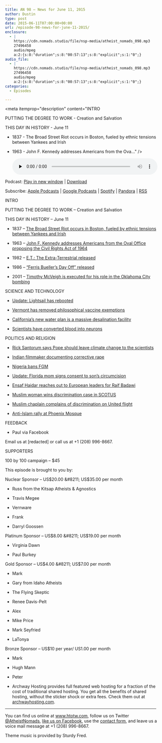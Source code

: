 ```yaml
---
title: AN 98 – News for June 11, 2015
author: Dustin
type: post
date: 2015-06-11T07:00:00+00:00
url: /episode-98-news-for-june-11-2015/
enclosure:
  - |
    https://cdn.nomads.studio/file/nsp-media/atheist_nomads_098.mp3
    27496458
    audio/mpeg
    a:2:{s:8:"duration";s:8:"00:57:13";s:8:"explicit";s:1:"0";}
audio_file:
  - |
    https://cdn.nomads.studio/file/nsp-media/atheist_nomads_098.mp3
    27496458
    audio/mpeg
    a:2:{s:8:"duration";s:8:"00:57:13";s:8:"explicit";s:1:"0";}
categories:
  - Episodes

---
```

<div itemscope itemtype="http://schema.org/AudioObject">
  <meta itemprop="name" content="Episode 98 &#8211; News for June 11, 2015" />
  
  <meta itemprop="uploadDate" content="2015-06-11T01:00:00-06:00" />
  
  <meta itemprop="encodingFormat" content="audio/mpeg" />
  
  <meta itemprop="duration" content="PT57M13S" />
  
  <meta itemprop="description" content="INTRO

PUTTING THE DEGREE TO WORK - Creation and Salvation

THIS DAY IN HISTORY - June 11

* 1837 - The Broad Street Riot occurs in Boston, fueled by ethnic tensions between Yankees and Irish

* 1963 - John F. Kennedy addresses Americans from the Ova..." />
  
  <meta itemprop="contentUrl" content="https://dts.podtrac.com/redirect.mp3/cdn.nomads.studio/file/nsp-media/atheist_nomads_098.mp3" />
  
  <meta itemprop="contentSize" content="26.2" />
  </p> 
  
  <div class="powerpress_player" id="powerpress_player_8354">
    <audio class="wp-audio-shortcode" id="audio-5139-98" preload="none" style="width: 100%;" controls="controls"><source type="audio/mpeg" src="https://dts.podtrac.com/redirect.mp3/cdn.nomads.studio/file/nsp-media/atheist_nomads_098.mp3?_=98" /><a href="https://dts.podtrac.com/redirect.mp3/cdn.nomads.studio/file/nsp-media/atheist_nomads_098.mp3">https://dts.podtrac.com/redirect.mp3/cdn.nomads.studio/file/nsp-media/atheist_nomads_098.mp3</a></audio>
  </div>
</div>

<p class="powerpress_links powerpress_links_mp3">
  Podcast: <a href="https://dts.podtrac.com/redirect.mp3/cdn.nomads.studio/file/nsp-media/atheist_nomads_098.mp3" class="powerpress_link_pinw" target="_blank" title="Play in new window" onclick="return powerpress_pinw('https://htotw.com/?powerpress_pinw=5139-podcast');" rel="nofollow">Play in new window</a> | <a href="https://dts.podtrac.com/redirect.mp3/cdn.nomads.studio/file/nsp-media/atheist_nomads_098.mp3" class="powerpress_link_d" title="Download" rel="nofollow" download="atheist_nomads_098.mp3">Download</a>
</p>

<p class="powerpress_links powerpress_subscribe_links">
  Subscribe: <a href="https://podcasts.apple.com/us/podcast/humanists-take-on-the-world/id530050098?mt=2&ls=1" class="powerpress_link_subscribe powerpress_link_subscribe_itunes" target="_blank" title="Subscribe on Apple Podcasts" rel="nofollow">Apple Podcasts</a> | <a href="https://www.google.com/podcasts?feed=aHR0cDovL2F0aGVpc3Rub21hZHMubGlic3luLmNvbS9yc3M%3D" class="powerpress_link_subscribe powerpress_link_subscribe_googleplay" target="_blank" title="Subscribe on Google Podcasts" rel="nofollow">Google Podcasts</a> | <a href="https://open.spotify.com/show/3LzK2xZGike6Tc1GEMtMbr?si=LieN9SNuTpq96smuaUsH8A" class="powerpress_link_subscribe powerpress_link_subscribe_spotify" target="_blank" title="Subscribe on Spotify" rel="nofollow">Spotify</a> | <a href="https://www.pandora.com/podcast/atheist-nomads/PC:10122?corr=62071012&part=ug" class="powerpress_link_subscribe powerpress_link_subscribe_pandora" target="_blank" title="Subscribe on Pandora" rel="nofollow">Pandora</a> | <a href="https://htotw.com/feed/podcast/" class="powerpress_link_subscribe powerpress_link_subscribe_rss" target="_blank" title="Subscribe via RSS" rel="nofollow">RSS</a>
</p>

INTRO

PUTTING THE DEGREE TO WORK &#8211; Creation and Salvation

THIS DAY IN HISTORY &#8211; June 11

* 1837 &#8211; <a href="http://en.wikipedia.org/wiki/Broad_Street_Riot" target="_blank" rel="noopener">The Broad Street Riot occurs in Boston, fueled by ethnic tensions between Yankees and Irish</a>

* 1963 &#8211; <a href="http://en.wikipedia.org/wiki/Civil_Rights_Act_of_1964" target="_blank" rel="noopener">John F. Kennedy addresses Americans from the Oval Office proposing the Civil Rights Act of 1964</a>

* 1982 &#8211; <a href="www.imdb.com/title/tt0083866" target="_blank" rel="noopener">E.T.: The Extra-Terrestrial released</a>

* 1986 &#8211; <a href="www.imdb.com/title/tt0091042" target="_blank" rel="noopener">“Ferris Bueller’s Day Off” released</a>

* 2001 &#8211; <a href="http://en.wikipedia.org/wiki/Oklahoma_City_bombing" target="_blank" rel="noopener">Timothy McVeigh is executed for his role in the Oklahoma City bombing</a>

SCIENCE AND TECHNOLOGY

* <a href="http://www.planetary.org/blogs/jason-davis/2015/20150531-lightsail-possible-tuesday-deploy.html" target="_blank" rel="noopener">Update: Lightsail has rebooted</a>

* <a href="http://www.newyorker.com/news/news-desk/vermont-says-no-to-the-anti-vaccine-movement" target="_blank" rel="noopener">Vermont has removed philosophical vaccine exemptions</a>

* <a href="http://www.sciencealert.com/california-will-fight-drought-by-turning-sea-water-into-drinking-water" target="_blank" rel="noopener">California’s new water plan is a massive desalination facility</a>

* <a href="http://www.sciencedaily.com/releases/2015/05/150521120919.htm" target="_blank" rel="noopener">Scientists have converted blood into neurons</a>

POLITICS AND RELIGION

* <a href="http://www.rawstory.com/2015/06/rick-santorum-blasts-pope-francis-as-not-credible-on-climate-change-leave-the-science-to-the-scientists/" target="_blank" rel="noopener">Rick Santorum says Pope should leave climate change to the scientists</a>

* <a href="http://www.rawstory.com/2015/06/documentary-filmmaker-family-used-corrective-rape-on-gay-son-forced-him-to-have-sex-with-mother/" target="_blank" rel="noopener">Indian filmmaker documenting corrective rape</a>

* <a href="http://www.theguardian.com/society/2015/may/29/outlawing-fgm-nigeria-hugely-important-precedent-say-campaigners" target="_blank" rel="noopener">Nigeria bans FGM</a>

* <a href="http://abcnews.go.com/US/florida-mom-released-jail-circumcision-dispute/story?id=31273930" target="_blank" rel="noopener">Update: Florida mom signs consent to son’s circumcision</a>

* <a href="http://www.independent.co.uk/news/world/middle-east/raif-badawi-wife-pleads-for-fresh-eu-help-as-saudi-bloggers-health-worsens-10277304.html" target="_blank" rel="noopener">Ensaf Haidar reaches out to European leaders for Raif Badawi</a>

* <a href="http://mobile.nytimes.com/2015/06/02/us/supreme-court-rules-in-samantha-elauf-abercrombie-fitch-case.html?referrer" target="_blank" rel="noopener">Muslim woman wins discrimination case in SCOTUS</a>

* <a href="http://www.cnn.com/2015/05/30/us/united-flight-muslim-chaplain/index.html" target="_blank" rel="noopener">Muslim chaplain complains of discrimination on United flight</a>

* <a href="https://news.vice.com/article/heres-what-happened-at-the-anti-islam-protest-and-draw-muhammad-contest-in-arizona" target="_blank" rel="noopener">Anti-Islam rally at Phoenix Mosque</a>

FEEDBACK

* Paul via Facebook

Email us at [redacted] or call us at +1 (208) 996-8667.

SUPPORTERS

100 by 100 campaign &#8211; $45

This episode is brought to you by:

Nuclear Sponsor &#8211; US$20.00 &#8211; US$35.00 per month

* Russ from the Kitsap Atheists & Agnostics

* Travis Megee

* Vernware

* Frank

* Darryl Goossen

Platinum Sponsor &#8211; US$8.00 &#8211; US$19.00 per month

* Virginia Dawn

* Paul Burkey

Gold Sponsor &#8211; US$4.00 &#8211; US$7.00 per month

* Mark

* Gary from Idaho Atheists

* The Flying Skeptic

* Renee Davis-Pelt

* Alex

* Mike Price

* Mark Seyfried

* LaTonya

Bronze Sponsor &#8211; US$10 per year/ US1.00 per month

* Mark

* Hugh Mann

* Peter

* Archway Hosting provides full featured web hosting for a fraction of the cost of traditional shared hosting. You get all the benefits of shared hosting, without the sticker shock or extra fees. Check them out at <a href="http://archwayhosting.com/" target="_blank" rel="noopener">archwayhosting.com</a>.

<hr width="500" />

You can find us online at <a href="https://www.htotw.com/" target="_blank" rel="noopener">www.htotw.com</a>, follow us on Twitter <a href="https://htotw.com/twitter" target="_blank" rel="noopener">@AtheistNomads</a>, <a href="https://htotw.com/facebook" target="_blank" rel="noopener">like us on Facebook</a>, use the [contact form](https://htotw.com/contact), and leave us a voice mail message at +1 (208) 996-8667.

Theme music is provided by Sturdy Fred.